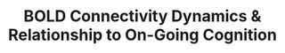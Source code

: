 ---
title: "BOLD Connectivity Dynamics & Relationship to On-Going Cognition"
project_id: 
conference_id: ""
presenters:
   - javier_gonzalez-castillo
summary: "<p>1st International Conference in Human Brain Development, Aug 2014, Beijing, China </p>"
file: /assets/presentations/BOLD_Connectivity_Dynamics_and_Ongoing_Cognition.pdf
filename: BOLD_Connectivity_Dynamics_and_Ongoing_Cognition.pdf
layout: presentation
---